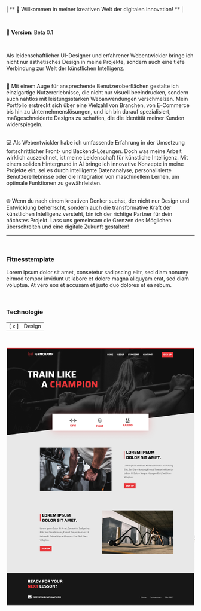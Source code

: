 | ** 🚀 Willkommen in meiner kreativen Welt der digitalen Innovation! ** 
|

<br />

:rocket: **Version:** Beta 0.1

<br />

Als leidenschaftlicher UI-Designer und erfahrener Webentwickler bringe ich nicht nur ästhetisches Design in meine Projekte, sondern auch eine tiefe Verbindung zur Welt der künstlichen Intelligenz.<br /><br />

🎨 Mit einem Auge für ansprechende Benutzeroberflächen gestalte ich einzigartige Nutzererlebnisse, die nicht nur visuell beeindrucken, sondern auch nahtlos mit leistungsstarken Webanwendungen verschmelzen. Mein Portfolio erstreckt sich über eine Vielzahl von Branchen, von E-Commerce bis hin zu Unternehmenslösungen, und ich bin darauf spezialisiert, maßgeschneiderte Designs zu schaffen, die die Identität meiner Kunden widerspiegeln.<br /><br />

💻 Als Webentwickler habe ich umfassende Erfahrung in der Umsetzung fortschrittlicher Front- und Backend-Lösungen. Doch was meine Arbeit wirklich auszeichnet, ist meine Leidenschaft für künstliche Intelligenz. Mit einem soliden Hintergrund in AI bringe ich innovative Konzepte in meine Projekte ein, sei es durch intelligente Datenanalyse, personalisierte Benutzererlebnisse oder die Integration von maschinellem Lernen, um optimale Funktionen zu gewährleisten.<br /><br />

🌐 Wenn du nach einem kreativen Denker suchst, der nicht nur Design und Entwicklung beherrscht, sondern auch die transformative Kraft der künstlichen Intelligenz versteht, bin ich der richtige Partner für dein nächstes Projekt. Lass uns gemeinsam die Grenzen des Möglichen überschreiten und eine digitale Zukunft gestalten!
<br />

<hr />

<br />

### Fitnesstemplate
Lorem ipsum dolor sit amet, consetetur sadipscing elitr, sed diam nonumy eirmod tempor invidunt ut labore et dolore magna aliquyam erat, sed diam voluptua. At vero eos et accusam et justo duo dolores et ea rebum.

<br />

### Technologie
|  |  |
| :---: | --- |
| [ x ] | Design |

<br />

![Beispielbild](https://github.com/daniel-pixit/portfolio/blob/main/fitness.png)

